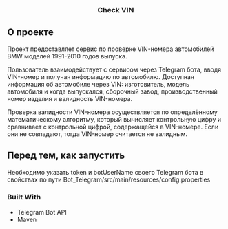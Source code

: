 <!-- Check_VIN -->
<br />
<div align="center">
  <h3 align="center">Check VIN</h3>
</div>


<!-- ABOUT THE PROJECT -->
## О проекте

Проект предоставляет сервис по проверке VIN-номера автомобилей BMW моделей 1991-2010 годов выпуска.

Пользователь взаимодействует с сервисом через Telegram бота, вводя VIN-номер и получая информацию по автомобилю.
Доступная информация об автомобиле через VIN: изготовитель, модель автомобиля и когда выпускался, сборочный завод,
производственный номер изделия и валидность VIN-номера.

Проверка валидности VIN-номера осуществляется по определённому математическому алгоритму, который вычисляет
контрольную цифру и сравнивает с контрольной цифрой, содержащейся в VIN-номере. Если они не совпадают,
тогда VIN-номер считается не валидным.


## Перед тем, как запустить

Необходимо указать token и botUserName своего Telegram бота
в свойствах по пути Bot_Telegram/src/main/resources/config.properties


### Built With

- Telegram Bot API
- Maven
